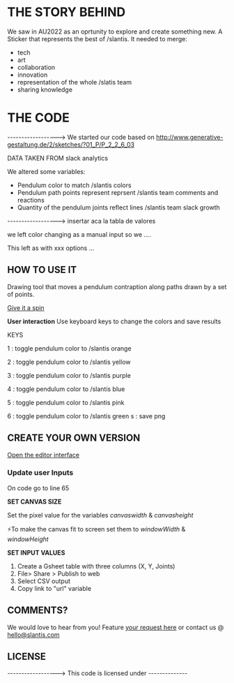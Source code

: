 # THE STORY BEHIND
We saw in AU2022 as an oprtunity to explore and create something new. 
A Sticker that represents the best of /slantis. It needed to merge:
 - tech
 - art
 - collaboration
 - innovation
 - representation of the whole /slatis team 
 - sharing knowledge


# THE CODE
------------------> 
We started our code based on http://www.generative-gestaltung.de/2/sketches/?01_P/P_2_2_6_03

DATA TAKEN FROM slack analytics

We altered some variables:
- Pendulum color to match /slantis colors
- Pendulum path points represent reprsent /slantis team comments and reactions
- Quantity of the pendulum joints reflect lines /slantis team slack growth

------------------> insertar aca la tabla de valores

we left color changing as a manual input so we ....

This left as with xxx options ... 

## HOW TO USE IT
 Drawing tool that moves a pendulum contraption along paths drawn by a set of points.

 [Give it a spin](https://editor.p5js.org/slanTina/full/WsTleMSxM
)

**User interaction**
 Use keyboard keys to change the colors and save results

 KEYS
 
1                   : toggle pendulum color to /slantis orange

2                   : toggle pendulum color to /slantis yellow

3                   : toggle pendulum color to /slantis purple

4                   : toggle pendulum color to /slantis blue

5                   : toggle pendulum color to /slantis pink

6                   : toggle pendulum color to /slantis green
s                   : save png


## CREATE YOUR OWN VERSION

[Open the editor interface](https://editor.p5js.org/slanTina/sketches/WsTleMSxM)


### Update user Inputs
On code go to line 65

**SET CANVAS SIZE**

Set the pixel value for the variables *canvaswidth* & *canvasheight*

⚡To make the canvas fit to screen set them to *windowWidth* & *windowHeight*

**SET INPUT VALUES**
1. Create a Gsheet table with three columns (X, Y, Joints)
2. File> Share > Publish to web
3. Select CSV output
4. Copy link to "url" variable




## COMMENTS? 
We would love to hear from you!
Feature [your request here](https://github.com/slantis/generativestickers/issues) or contact us @ hello@slantis.com

## LICENSE
------------------> This code is licensed under -------------- 

